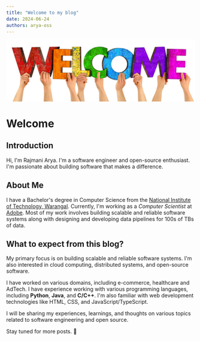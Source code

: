 ```yaml
---
title: "Welcome to my blog"
date: 2024-06-24
authors: arya-oss
---
```


![Welcome](../images/welcome.jpg)

# Welcome

## Introduction

Hi, I'm Rajmani Arya. I'm a software engineer and open-source enthusiast.
I'm passionate about building software that makes a difference.

## About Me

I have a Bachelor's degree in Computer Science from the [National Institute of Technology, Warangal](https://www.nitw.ac.in/).
Currently, I'm working as a _Computer Scientist_ at [Adobe](https://www.adobe.com/). Most of my work involves building scalable and reliable software systems along with
designing and developing data pipelines for 100s of TBs of data.

## What to expect from this blog?

My primary focus is on building scalable and reliable software systems. I'm also interested in cloud computing, distributed systems, and open-source software.

I have worked on various domains, including e-commerce, healthcare and AdTech.
I have experience working with various programming languages, including **Python**, **Java**, and **C/C++**.
I'm also familiar with web development technologies like HTML, CSS, and JavaScript/TypeScript.

I will be sharing my experiences, learnings, and thoughts on various topics related to software engineering and open source.

Stay tuned for more posts. 🚀
